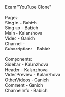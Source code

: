 Exam "YouTube Clone"\
\
Pages:\
Sing in - Babich\
Sing up - Babich\
Main - Kalanzhova\
Video - Ganich\
Channel - \
Subscriptions - Babich\
\
Components:\
Sidebar - Kalanzhova\
Header - Kalanzhova\
VideoPreview - Kalanzhova\
OtherVideos - Ganich\
Comment - Ganich\
ChannelInfo - Babich
